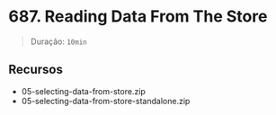 # 687. Reading Data From The Store

> Duração: `10min`

## Recursos
- 05-selecting-data-from-store.zip
- 05-selecting-data-from-store-standalone.zip
